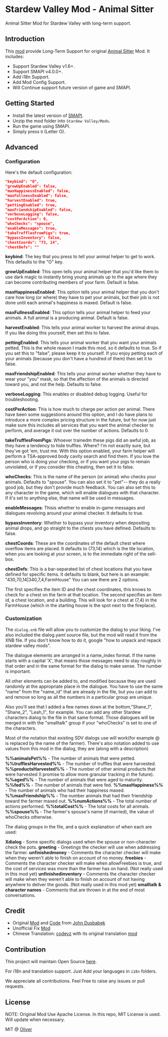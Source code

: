 # Stardew Valley Mod - Animal Sitter

Animal Sitter Mod for Stardew Valley with long-term support.

## Introduction

This [mod](https://www.nexusmods.com/stardewvalley/mods/20831) provide Long-Term Support for original [Animal Sitter](https://www.nexusmods.com/stardewvalley/mods/581) Mod. It includes:

* Support Stardew Valley v1.6+.
* Support SMAPI v4.0.0+.
* Add i18n Support.
* Add Mod Config Support.
* Will Continue support future version of game and SMAPI.

## Getting Started

* Install the latest version of [SMAPI](https://www.nexusmods.com/stardewvalley/mods/2400).
* Unzip the mod folder into `Stardew Valley/Mods`.
* Run the game using SMAPI.
* Simply press `O` (Letter O).

## Advanced

### Configuration

Here's the default configuration:

```json
"keybind": "O",
"growUpEnabled": false,
"maxHappinessEnabled": false,
"maxFullnessEnabled": false,
"harvestEnabled": true,
"pettingEnabled": true,
"maxFriendshipEnabled": false,
"verboseLogging": false,
"costPerAction": 0,
"whoChecks": "spouse",
"enableMessages": true,
"takeTrufflesFromPigs": true,
"bypassInventory": false,
"chestCoords": "73, 14",
"chestDefs": ""
```

**keybind**: The key that you press to tell your animal helper to get to work. This defaults to the "O" key.

**growUpEnabled**: This open tells your animal helper that you'd like them to use dark magic to instantly bring young animals up to the age where they can become contributing members of your farm. Default is false.

**maxHappinessEnabled**: This option tells your animal helper that you don't care how long (or where) they have to pet your animals, but their job is not done until each animal's happiness is maxed. Default is false.

**maxFullnessEnabled**: This option tells your animal helper to feed your animals. A full animal is a producing animal. Default is false.

**harvestEnabled**: This tells your animal worker to harvest the animal drops. If you like doing this yourself, then set this to false.

**pettingEnabled**: This tells your animal worker that you want your animals petted. This is the whole reason I made this mod, so it defaults to true. So if you set this to "false", please keep it to yourself. If you enjoy petting each of your animals (because you don't have a hundred of them) then set it to false.

**maxFriendshipEnabled**: This tells your animal worker whether they have to wear your "you" mask, so that the affection of the animals is directed toward you, and not the help. Defaults to false.

**verboseLogging**: This enables or disabled debug logging. Useful for troubleshooting.

**costPerAction**: This is how much to charge per action per animal. There have been some suggestions around this option, and I do have plans to introduce a more complex pricing structure in the future, but for now just make sure this includes all services that you want the animal checker to perform, and average it out over the number of actions. Defaults to 0.

**takeTrufflesFromPigs**: Whoever trainedm these pigs did an awful job, as they have a tendency to hide truffles. Where? I'm not exactly sure, but they've got 'em, trust me. With this option enabled, your farm helper will perform a TSA-approved body cavity search and find them. If you love the person who is doing your checking, or if you want your pigs to remain unviolated, or if you consider this cheating, then set it to false.

**whoChecks**: This is the name of the person (or animal) who checks your animals. Defaults to "spouse". You can also set it to "pet"-- they do a really good job, but they don't provide much feedback. You can also set this to any character in the game, which will enable dialogues with that character. If it's set to anything else, that name will be used in messages.

**enableMessages**: Thisis whether to enable in-game messages and dialogues revolving around your animal checker. It defaults to true.

**bypassInventory**: Whether to bypass your inventory when depositing animal drops, and go straight to the chests you have defined. Defaults to false.

**chestCoords**: These are the coordinates of the default chest where overflow items are placed. It defaults to (73,14) which is the tile location, when you are looking at your screen, is to the immediate right of the sell-box.

**chestDefs**: This is a bar-separated list of chest locations that you have defined for specific items. It defaults to blank, but here is an example: "430,70,14|340,7,4,FarmHouse" You can see there are 2 options.

The first specifies the item ID and the chest coordinates, this knows to check for a chest on the farm at that location. The second specifies an item id, a chest location, and a building. This will look for a chest at (7,4) in the FarmHouse (which in the starting house is the spot next to the fireplace).

### Customization

The `dialog.xnb` file will allow you to customize the dialog to your liking.  I've also included the dialog.yaml source file, but the mod will read it from the XNB file.  If you don't know how to do it, google "how to unpack and repack stardew valley mods".

The dialogue elements are arranged in a name_index format. If the name starts with a capital 'X', that means those messages need to stay roughly in that order and in the same format for the dialog to make sense.  The number is important.

All other elements can be added to, and modified because they are used randomly at the appropriate place in the dialogue.  You have to use the same "name" from the "name_id" that are already in the file, but you can add to and remove so long as all the numbers in a particular group are unique.

Also you'll see that I added a few names down at the bottom,"Shane_1", "Shane_2", "Leah_1", for example.  You can add any other Stardew characters dialog to the file in that same format.  Those dialogues will be merged in with the "smalltalk" group if your "whoChecks" is set to one of the characters.

Most of the notation that existing SDV dialogs use will work(for example @ is replaced by the name of the farmer).  There's also notation added to use values from this mod in the dialog, they are (along with a description)

**%%animalsPet%%**  -  The number of animals that were petted.
**%%trufflesHarvested%%**  -  The number of truffles that were harvested.
**%%productsHarvested%%**  -  The number of other animal products that were harvested (I promise to allow more granular tracking in the future).
**%%aged%%**  -  The number of animals that were aged to maturity.
**%%fed%%**  -  The number of animals that were fed.
**%%maxHappiness%%**  -  The number of animals who had their happiness maxed.
**%%maxFriendship%%**  -  The number animals that had their friendship toward the farmer maxed out.
**%%numActions%%**  -  The total number of actions performed.
**%%totalCost%%**  -  The total costs for all animals.
**%%spouse%%**  -  The farmer's spouse's name (if married), the value of whoChecks otherwise.

The dialog groups in the file, and a quick explanation of when each are used:

**Xdialog** - Some specific dialogs used when the spouse or non-character check the pots.
**greeting** - Greetings the checker will use when addressing the farmer.
**unfinishedmoney** - Comments the character checker will make when they weren't able to finish on account of no money.
**freebies** - Comments the character checker will make when allowFreebies is true, and the cost of services was more than the farmer has on hand. (Not really used in this mod yet)
**unfinishedinventory** - Comments the character checker will make when they weren't able to finish on account of not having anywhere to deliver the goods. (Not really used in this mod yet)
**smalltalk & character names** - Comments that are thrown in at the end of most conversations.

## Credit

* Original [Mod](https://www.nexusmods.com/stardewvalley/mods/581) and [Code](https://github.com/jdusbabek/stardewvalley) from [John Dusbabek](https://github.com/jdusbabek)
* Unofficial Fix [Mod](http://forums.stardewvalley.net/threads/unofficial-mod-updates.2096/post-22271)
* Chinese Translation: [codeyz](https://www.nexusmods.com/stardewvalley/users/51596836) with its original translation [mod](https://www.nexusmods.com/stardewvalley/mods/22210)

## Contribution

This project will maintain Open Source [here](https://github.com/WuZhuoran/Stardew_AnimalSitter).

For i18n and translation support. Just Add your languages in `i18n` folders.

We appreciate all contributions. Feel Free to raise any issues or pull requests.

## License

NOTE: Original Mod Use Apache License. In this repo, MIT License is used. Will update when necessary.

MIT @ [Oliver](https://github.com/WuZhuoran)
